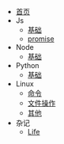 * [首页](/)
* Js
    * [基础](js/js)
    * [promise](js/Promise)
* Node
    * [基础](Node/node)
* Python
    * [基础](Python/python)
* Linux
    * [命令](Linux/linux)
    * [文件操作](Linux/file)
    * [其他](Linux/other)
* 杂记
    * [Life](Other/other)